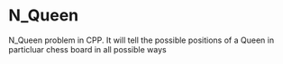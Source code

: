 # N_Queen
N_Queen problem in CPP. It will tell the possible positions of a Queen in particluar chess board in all possible ways
